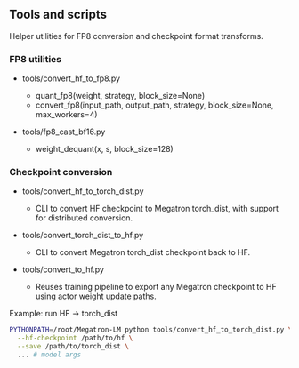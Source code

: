 ## Tools and scripts

Helper utilities for FP8 conversion and checkpoint format transforms.

### FP8 utilities

- tools/convert_hf_to_fp8.py
  - quant_fp8(weight, strategy, block_size=None)
  - convert_fp8(input_path, output_path, strategy, block_size=None, max_workers=4)

- tools/fp8_cast_bf16.py
  - weight_dequant(x, s, block_size=128)

### Checkpoint conversion

- tools/convert_hf_to_torch_dist.py
  - CLI to convert HF checkpoint to Megatron torch_dist, with support for distributed conversion.

- tools/convert_torch_dist_to_hf.py
  - CLI to convert Megatron torch_dist checkpoint back to HF.

- tools/convert_to_hf.py
  - Reuses training pipeline to export any Megatron checkpoint to HF using actor weight update paths.

Example: run HF -> torch_dist
```bash
PYTHONPATH=/root/Megatron-LM python tools/convert_hf_to_torch_dist.py \
  --hf-checkpoint /path/to/hf \
  --save /path/to/torch_dist \
  ... # model args
```

